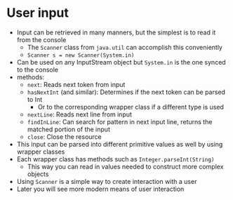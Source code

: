 # User input

- Input can be retrieved in many manners, but the simplest is to read it from the console
  - The `Scanner` class from `java.util` can accomplish this conveniently
  - `Scanner s = new Scanner(System.in)`
- Can be used on any InputStream object but `System.in` is the one synced to the console
- methods:
  - `next`: Reads next token from input
  - `hasNextInt` (and similar): Determines if the next token can be parsed to Int
    - Or to the corresponding wrapper class if a different type is used
  - `nextLine`: Reads next line from input
  - `findInLine`: Can search for pattern in next input line, returns the matched portion of the input
  - `close`: Close the resource
- This input can be parsed into different primitive values as well by using wrapper classes
- Each wrapper class has methods such as `Integer.parseInt(String)`
  - This way you can read in values needed to construct more complex objects
- Using `Scanner` is a simple way to create interaction with a user
- Later you will see more modern means of user interaction
